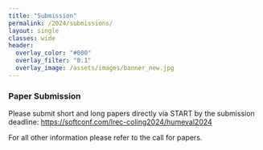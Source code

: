 ```yaml
---
title: "Submission"
permalink: /2024/submissions/
layout: single
classes: wide
header:
  overlay_color: "#000"
  overlay_filter: "0.1"
  overlay_image: /assets/images/banner_new.jpg
---
```


### Paper Submission 

Please submit short and long papers directly via START by the submission deadline: <https://softconf.com/lrec-coling2024/humeval2024>

For all other information please refer to the call for papers.
